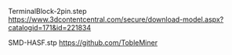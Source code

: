 TerminalBlock-2pin.step
https://www.3dcontentcentral.com/secure/download-model.aspx?catalogid=171&id=221834


SMD-HASF.stp 
https://github.com/TobleMiner
